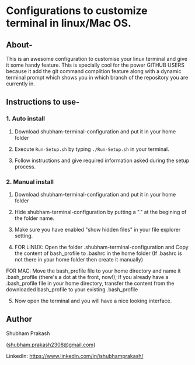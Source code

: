 # Configurations to customize terminal in linux/Mac OS.

## About-

This is an awesome configuration to customise your linux terminal and give it some handy feature. This is specially cool for 
the power GITHUB USERS because it add the git command complition feature along with a dynamic terminal prompt which shows you 
in which branch of the repository you are currently in.

## Instructions to use-

### 1. Auto install

1) Download shubham-terminal-configuration and put it in your home folder

2) Execute ```Run-Setup.sh``` by typing ```./Run-Setup.sh``` in your terminal.

3) Follow instructions and give required information asked during the setup process.

### 2. Manual install

1) Download shubham-terminal-configuration and put it in your home folder

2) Hide shubham-terminal-configuration by putting a "." at the begining of the folder name.

3) Make sure you have enabled "show hidden files" in your file explorer setting.
 
4) FOR LINUX:
Open the folder .shubham-terminal-configuration and Copy the content of bash_profile to .bashrc in the home 
folder (If 
.bashrc is not there in your home folder then create it manually)
 

FOR MAC:
Move the bash_profile file to your home directory and name it .bash_profile (there's a dot at the front, now!);
If you already have a .bash_profile file in your home directory, transfer the content from the downloaded bash_profile to 
your existing .bash_profile

5) Now open the terminal and you will have a nice looking interface.   

## Author

Shubham Prakash

(shubham.prakash2308@gmail.com)

LinkedIn: https://www.linkedin.com/in/ishubhamprakash/
